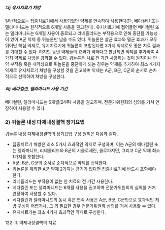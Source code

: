 ##### 다) 유지치료기 처방
일반적으로는 집중치료기에서 사용되었던 약제를 연속하여 사용한다(단, 베다컬린 또는 델라마니드는 원칙적으로 6개월 사용을 권고한다). 유지치료기에 접어들면 베다컬린 또는 델라마니드는 6개월 사용이 종료되고 리네졸리드는 부작용으로 인해 중단될 가능성이 있어 A군 약제 중 퀴놀론만 남을 수도 있다. 퀴놀론은 살균 효과와 멸균 효과가 모두 뛰어난 핵심 약제로, 유지치료기에 퀴놀론이 포함된다면 3가지 약제로도 좋은 치료 결과를 기대할 수 있다. 하지만 동반 약제들의 효과가 약하다고 판단되면 약제를 추가하여 4가지 약제로 처방을 강화할 수 있다. 퀴놀론은 치료 전 기간 사용하는 것이 원칙이나 만약 부작용 혹은 내약성으로 퀴놀론을 중단하게 되는 경우는 약제를 추가하여 최소 4가지 약제로 유지치료기 처방을 구성할 것을 권고하며 약제는 A군, B군, C군의 순서로 순차적으로 선택하여 처방을 구성한다.

##### 라) 베다컬린, 델라마니드 사용 기간
베다컬린, 델라마니드는 6개월(24주) 사용을 권고하며, 전문가위원회의 심의를 거쳐 연장하여 사용할 수 있다.

### 2) 퀴놀론 내성 다제내성결핵 장기요법
퀴놀론 내성 다제내성결핵의 장기요법 구성 원칙은 다음과 같다.

*   집중치료기 처방은 최소 5가지 효과적인 약제로 구성하며, 이는 A군의 베다컬린 또는 델라마니드, 리네졸리드와 B군의 시클로세린, 클로파지민, 그리고 C군 약제 최소 1가지를 포함한다.
*   A군, B군, C군의 순서로 순차적으로 약제를 선택한다.
*   퀴놀론을 제외한 A군 약제 2가지는 금기가 없다면 집중치료기에 반드시 포함해야 한다.
*   리네졸리드는 부작용이 없는 한 치료의 전 기간 사용한다.
*   베다퀼린 또는 델라마니드는 6개월 사용을 권고하며 전문가위원회의 심의를 거쳐 연장하여 사용할 수 있다.
*   베다퀼린과 델라마니드의 동시 혹은 연속 사용은 A군, B군, C군만으로 효과적인 처방 구성이 어렵거나, 그 외 필요한 경우 전문가위원회 심의를 거쳐 사용할 수 있다.
*   유지치료기는 최소 4가지 효과적인 약제로 구성한다.

<PAGE>122 III. 약제내성결핵의 치료